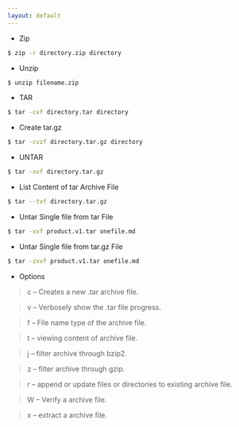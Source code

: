 ```yaml
---
layout: default
---
```


- Zip 
```sh
$ zip -r directory.zip directory
```
- Unzip 
```sh
$ unzip filename.zip
```
- TAR
```sh
$ tar -cvf directory.tar directory
```
- Create tar.gz
```sh
$ tar -cvzf directory.tar.gz directory
```
- UNTAR
```sh
$ tar -xvf directory.tar.gz
```
- List Content of tar Archive File
```sh
$ tar --tvf directory.tar.gz
```
- Untar Single file from tar File
```sh
$ tar -xvf product.v1.tar onefile.md
```
- Untar Single file from tar.gz File
```sh
$ tar -zxvf product.v1.tar onefile.md
```
- Options
 
> c – Creates a new .tar archive file.

> v – Verbosely show the .tar file progress.

> f – File name type of the archive file.

> t – viewing content of archive file.

> j – filter archive through bzip2.

> z – filter archive through gzip.

> r – append or update files or directories to existing archive file.

> W – Verify a archive file.

> x – extract a archive file.